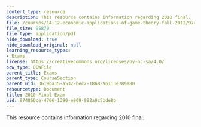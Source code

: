 ```yaml
---
content_type: resource
description: This resource contains information regarding 2010 final.
file: /courses/14-12-economic-applications-of-game-theory-fall-2012/974860ce47061390e909992a9c5bde8b_MIT14_12F12_Final_10.pdf
file_size: 95870
file_type: application/pdf
hide_download: true
hide_download_original: null
learning_resource_types:
- Exams
license: https://creativecommons.org/licenses/by-nc-sa/4.0/
ocw_type: OCWFile
parent_title: Exams
parent_type: CourseSection
parent_uid: 3619ba15-a532-bec2-1868-a6113e789a80
resourcetype: Document
title: 2010 Final Exam
uid: 974860ce-4706-1390-e909-992a9c5bde8b
---
```

This resource contains information regarding 2010 final.